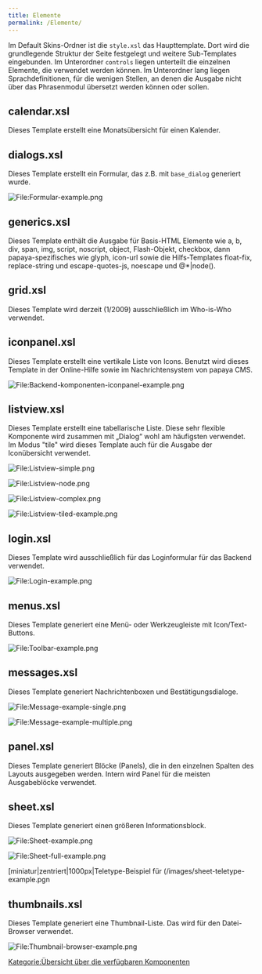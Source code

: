 ```yaml
---
title: Elemente
permalink: /Elemente/
---
```


Im Default Skins-Ordner ist die `style.xsl` das Haupttemplate. Dort wird die grundlegende Struktur der Seite festgelegt und weitere Sub-Templates eingebunden. Im Unterordner `controls` liegen unterteilt die einzelnen Elemente, die verwendet werden können. Im Unterordner lang liegen Sprachdefinitionen, für die wenigen Stellen, an denen die Ausgabe nicht über das Phrasenmodul übersetzt werden können oder sollen.

calendar.xsl
------------

Dieses Template erstellt eine Monatsübersicht für einen Kalender.

dialogs.xsl
-----------

Dieses Template erstellt ein Formular, das z.B. mit `base_dialog` generiert wurde.

![File:Formular-example.png](images/Formular-example.png)

generics.xsl
------------

Dieses Template enthält die Ausgabe für Basis-HTML Elemente wie a, b, div, span, img, script, noscript, object, Flash-Objekt, checkbox, dann papaya-spezifisches wie glyph, icon-url sowie die Hilfs-Templates float-fix, replace-string und escape-quotes-js, noescape und @\*|node().

grid.xsl
--------

Dieses Template wird derzeit (1/2009) ausschließlich im Who-is-Who verwendet.

iconpanel.xsl
-------------

Dieses Template erstellt eine vertikale Liste von Icons. Benutzt wird dieses Template in der Online-Hilfe sowie im Nachrichtensystem von papaya CMS.

![File:Backend-komponenten-iconpanel-example.png](images/Backend-komponenten-iconpanel-example.png)

listview.xsl
------------

Dieses Template erstellt eine tabellarische Liste. Diese sehr flexible Komponente wird zusammen mit „Dialog“ wohl am häufigsten verwendet. Im Modus "tile" wird dieses Template auch für die Ausgabe der Iconübersicht verwendet.

![File:Listview-simple.png](images/Listview-simple.png)

![File:Listview-node.png](images/Listview-node.png)

![File:Listview-complex.png](images/Listview-complex.png)

![File:Listview-tiled-example.png](images/Listview-tiled-example.png)

login.xsl
---------

Dieses Template wird ausschließlich für das Loginformular für das Backend verwendet.

![File:Login-example.png](images/Login-example.png)

menus.xsl
---------

Dieses Template generiert eine Menü- oder Werkzeugleiste mit Icon/Text-Buttons.

![File:Toolbar-example.png](images/Toolbar-example.png)

messages.xsl
------------

Dieses Template generiert Nachrichtenboxen und Bestätigungsdialoge.

![File:Message-example-single.png](images/Message-example-single.png)

![File:Message-example-multiple.png](images/Message-example-multiple.png)

panel.xsl
---------

Dieses Template generiert Blöcke (Panels), die in den einzelnen Spalten des Layouts ausgegeben werden. Intern wird Panel für die meisten Ausgabeblöcke verwendet.

sheet.xsl
---------

Dieses Template generiert einen größeren Informationsblock.

![File:Sheet-example.png](images/Sheet-example.png)

![File:Sheet-full-example.png](images/Sheet-full-example.png)

[miniatur|zentriert|1000px|Teletype-Beispiel für (/images/sheet-teletype-example.pgn

thumbnails.xsl
--------------

Dieses Template generiert eine Thumbnail-Liste. Das wird für den Datei-Browser verwendet.

![File:Thumbnail-browser-example.png](/images/Thumbnail-browser-example.png)

[Kategorie:Übersicht über die verfügbaren Komponenten](/Kategorie:Übersicht_über_die_verfügbaren_Komponenten "wikilink")
